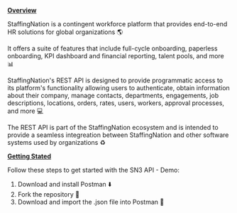 <ins>**Overview**</ins>

StaffingNation is a contingent workforce platform that provides end-to-end HR solutions for global organizations 🌎

It offers a suite of features that include full-cycle onboarding, paperless onboarding, KPI dashboard and financial reporting, talent pools, and more 📊

StaffingNation's REST API is designed to provide programmatic access to its platform's functionality allowing users to authenticate, obtain information about their company, manage contacts, departments, engagements, job descriptions, locations, orders, rates, users, workers, approval processes, and more 💻

The REST API is part of the StaffingNation ecosystem and is intended to provide a seamless integreation between StaffingNation and other software systems used by organizations ♻️




<ins>**Getting Stated**</ins>

Follow these steps to get started with the SN3 API - Demo:

1. Download and install Postman ⬇️
2. Fork the repository 🍴
3. Download and import the .json file into Postman 🚀
